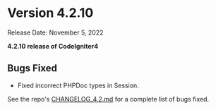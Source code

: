 # Version 4.2.10

Release Date: November 5, 2022

**4.2.10 release of CodeIgniter4**

<div class="contents" local="" depth="2">

</div>

## Bugs Fixed

- Fixed incorrect PHPDoc types in Session.

See the repo's
[CHANGELOG_4.2.md](https://github.com/codeigniter4/CodeIgniter4/blob/develop/changelogs/CHANGELOG_4.2.md)
for a complete list of bugs fixed.
